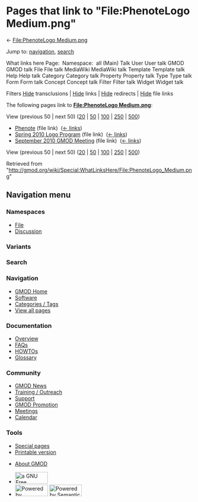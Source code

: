<div id="mw-page-base" class="noprint">

</div>

<div id="mw-head-base" class="noprint">

</div>

<div id="content" class="mw-body" role="main">

<span id="top"></span>

<div id="mw-js-message" style="display:none;">

</div>



# <span dir="auto">Pages that link to "File:PhenoteLogo Medium.png"</span>

<div id="bodyContent">

<div id="contentSub">

← [File:PhenoteLogo
Medium.png](/wiki/File:PhenoteLogo_Medium.png "File:PhenoteLogo Medium.png")

</div>

<div id="jump-to-nav" class="mw-jump">

Jump to: [navigation](#mw-navigation), [search](#p-search)

</div>

<div id="mw-content-text">

What links here Page:  Namespace:  all (Main) Talk User User talk GMOD
GMOD talk File File talk MediaWiki MediaWiki talk Template Template talk
Help Help talk Category Category talk Property Property talk Type Type
talk Form Form talk Concept Concept talk Filter Filter talk Widget
Widget talk

Filters
[Hide](/mediawiki/index.php?title=Special:WhatLinksHere/File:PhenoteLogo_Medium.png&hidetrans=1 "Special:WhatLinksHere/File:PhenoteLogo Medium.png")
transclusions \|
[Hide](/mediawiki/index.php?title=Special:WhatLinksHere/File:PhenoteLogo_Medium.png&hidelinks=1 "Special:WhatLinksHere/File:PhenoteLogo Medium.png")
links \|
[Hide](/mediawiki/index.php?title=Special:WhatLinksHere/File:PhenoteLogo_Medium.png&hideredirs=1 "Special:WhatLinksHere/File:PhenoteLogo Medium.png")
redirects \|
[Hide](/mediawiki/index.php?title=Special:WhatLinksHere/File:PhenoteLogo_Medium.png&hideimages=1 "Special:WhatLinksHere/File:PhenoteLogo Medium.png")
file links

The following pages link to **[File:PhenoteLogo
Medium.png](/wiki/File:PhenoteLogo_Medium.png "File:PhenoteLogo Medium.png")**:

View (previous 50 \| next 50)
([20](/mediawiki/index.php?title=Special:WhatLinksHere/File:PhenoteLogo_Medium.png&limit=20 "Special:WhatLinksHere/File:PhenoteLogo Medium.png")
\|
[50](/mediawiki/index.php?title=Special:WhatLinksHere/File:PhenoteLogo_Medium.png&limit=50 "Special:WhatLinksHere/File:PhenoteLogo Medium.png")
\|
[100](/mediawiki/index.php?title=Special:WhatLinksHere/File:PhenoteLogo_Medium.png&limit=100 "Special:WhatLinksHere/File:PhenoteLogo Medium.png")
\|
[250](/mediawiki/index.php?title=Special:WhatLinksHere/File:PhenoteLogo_Medium.png&limit=250 "Special:WhatLinksHere/File:PhenoteLogo Medium.png")
\|
[500](/mediawiki/index.php?title=Special:WhatLinksHere/File:PhenoteLogo_Medium.png&limit=500 "Special:WhatLinksHere/File:PhenoteLogo Medium.png"))

- [Phenote](/wiki/Phenote "Phenote") (file link) ‎
  <span class="mw-whatlinkshere-tools">([←
  links](/mediawiki/index.php?title=Special:WhatLinksHere&target=Phenote "Special:WhatLinksHere"))</span>
- [Spring 2010 Logo
  Program](/wiki/Spring_2010_Logo_Program "Spring 2010 Logo Program")
  (file link) ‎ <span class="mw-whatlinkshere-tools">([←
  links](/mediawiki/index.php?title=Special:WhatLinksHere&target=Spring+2010+Logo+Program "Special:WhatLinksHere"))</span>
- [September 2010 GMOD
  Meeting](/wiki/September_2010_GMOD_Meeting "September 2010 GMOD Meeting")
  (file link) ‎ <span class="mw-whatlinkshere-tools">([←
  links](/mediawiki/index.php?title=Special:WhatLinksHere&target=September+2010+GMOD+Meeting "Special:WhatLinksHere"))</span>

View (previous 50 \| next 50)
([20](/mediawiki/index.php?title=Special:WhatLinksHere/File:PhenoteLogo_Medium.png&limit=20 "Special:WhatLinksHere/File:PhenoteLogo Medium.png")
\|
[50](/mediawiki/index.php?title=Special:WhatLinksHere/File:PhenoteLogo_Medium.png&limit=50 "Special:WhatLinksHere/File:PhenoteLogo Medium.png")
\|
[100](/mediawiki/index.php?title=Special:WhatLinksHere/File:PhenoteLogo_Medium.png&limit=100 "Special:WhatLinksHere/File:PhenoteLogo Medium.png")
\|
[250](/mediawiki/index.php?title=Special:WhatLinksHere/File:PhenoteLogo_Medium.png&limit=250 "Special:WhatLinksHere/File:PhenoteLogo Medium.png")
\|
[500](/mediawiki/index.php?title=Special:WhatLinksHere/File:PhenoteLogo_Medium.png&limit=500 "Special:WhatLinksHere/File:PhenoteLogo Medium.png"))

</div>

<div class="printfooter">

Retrieved from
"<http://gmod.org/wiki/Special:WhatLinksHere/File:PhenoteLogo_Medium.png>"

</div>

<div id="catlinks" class="catlinks catlinks-allhidden">

</div>

<div class="visualClear">

</div>

</div>

</div>

<div id="mw-navigation">

## Navigation menu

<div id="mw-head">



<div id="left-navigation">

<div id="p-namespaces" class="vectorTabs" role="navigation"
aria-labelledby="p-namespaces-label">

### Namespaces

- <span id="ca-nstab-image"><a href="/wiki/File:PhenoteLogo_Medium.png" accesskey="c"
  title="View the file page [c]">File</a></span>
- <span id="ca-talk"><a
  href="/mediawiki/index.php?title=File_talk:PhenoteLogo_Medium.png&amp;action=edit&amp;redlink=1"
  accesskey="t"
  title="Discussion about the content page [t]">Discussion</a></span>

</div>

<div id="p-variants" class="vectorMenu emptyPortlet" role="navigation"
aria-labelledby="p-variants-label">

### 

### Variants[](#)

<div class="menu">

</div>

</div>

</div>

<div id="right-navigation">





</div>

<div id="p-search" role="search">

### Search

<div id="simpleSearch">

</div>

</div>

</div>

</div>

<div id="mw-panel">

<div id="p-logo" role="banner">

<a href="/wiki/Main_Page"
style="background-image: url(http://gmod.org/images/GMOD-cogs.png);"
title="Visit the main page"></a>

</div>

<div id="p-Navigation" class="portal" role="navigation"
aria-labelledby="p-Navigation-label">

### Navigation

<div class="body">

- <span id="n-GMOD-Home">[GMOD Home](/wiki/Main_Page)</span>
- <span id="n-Software">[Software](/wiki/GMOD_Components)</span>
- <span id="n-Categories-.2F-Tags">[Categories /
  Tags](/wiki/Categories)</span>
- <span id="n-View-all-pages">[View all
  pages](/wiki/Special:AllPages)</span>

</div>

</div>

<div id="p-Documentation" class="portal" role="navigation"
aria-labelledby="p-Documentation-label">

### Documentation

<div class="body">

- <span id="n-Overview">[Overview](/wiki/Overview)</span>
- <span id="n-FAQs">[FAQs](/wiki/Category:FAQ)</span>
- <span id="n-HOWTOs">[HOWTOs](/wiki/Category:HOWTO)</span>
- <span id="n-Glossary">[Glossary](/wiki/Glossary)</span>

</div>

</div>

<div id="p-Community" class="portal" role="navigation"
aria-labelledby="p-Community-label">

### Community

<div class="body">

- <span id="n-GMOD-News">[GMOD News](/wiki/GMOD_News)</span>
- <span id="n-Training-.2F-Outreach">[Training /
  Outreach](/wiki/Training_and_Outreach)</span>
- <span id="n-Support">[Support](/wiki/Support)</span>
- <span id="n-GMOD-Promotion">[GMOD
  Promotion](/wiki/GMOD_Promotion)</span>
- <span id="n-Meetings">[Meetings](/wiki/Meetings)</span>
- <span id="n-Calendar">[Calendar](/wiki/Calendar)</span>

</div>

</div>

<div id="p-tb" class="portal" role="navigation"
aria-labelledby="p-tb-label">

### Tools

<div class="body">

- <span id="t-specialpages"><a href="/wiki/Special:SpecialPages" accesskey="q"
  title="A list of all special pages [q]">Special pages</a></span>
- <span id="t-print"><a
  href="/mediawiki/index.php?title=Special:WhatLinksHere/File:PhenoteLogo_Medium.png&amp;printable=yes"
  rel="alternate" accesskey="p"
  title="Printable version of this page [p]">Printable version</a></span>

</div>

</div>

</div>

</div>

<div id="footer" role="contentinfo">

- <span id="footer-places-about">[About
  GMOD](/wiki/GMOD:About "GMOD:About")</span>

<!-- -->

- <span id="footer-copyrightico">[<img src="http://www.gnu.org/graphics/gfdl-logo-small.png" width="88"
  height="31" alt="a GNU Free Documentation License" />](http://www.gnu.org/licenses/fdl-1.3.html)</span>
- <span id="footer-poweredbyico">[<img src="/mediawiki/skins/common/images/poweredby_mediawiki_88x31.png"
  width="88" height="31" alt="Powered by MediaWiki" />](//www.mediawiki.org/)
  [<img
  src="/mediawiki/extensions/SemanticMediaWiki/includes/../resources/images/smw_button.png"
  width="88" height="31" alt="Powered by Semantic MediaWiki" />](https://www.semantic-mediawiki.org/wiki/Semantic_MediaWiki)</span>

<div style="clear:both">

</div>

</div>
